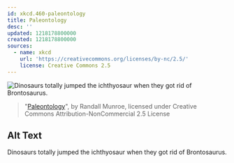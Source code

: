 ```yaml
---
id: xkcd.460-paleontology
title: Paleontology
desc: ''
updated: 1218178800000
created: 1218178800000
sources:
  - name: xkcd
    url: 'https://creativecommons.org/licenses/by-nc/2.5/'
    license: Creative Commons 2.5
---
```

![Dinosaurs totally jumped the ichthyosaur when they got rid of Brontosaurus.](https://imgs.xkcd.com/comics/paleontology.png)
> "[Paleontology](https://xkcd.com/460/)", by Randall Munroe, licensed under Creative Commons Attribution-NonCommercial 2.5 License

## Alt Text
Dinosaurs totally jumped the ichthyosaur when they got rid of Brontosaurus.
